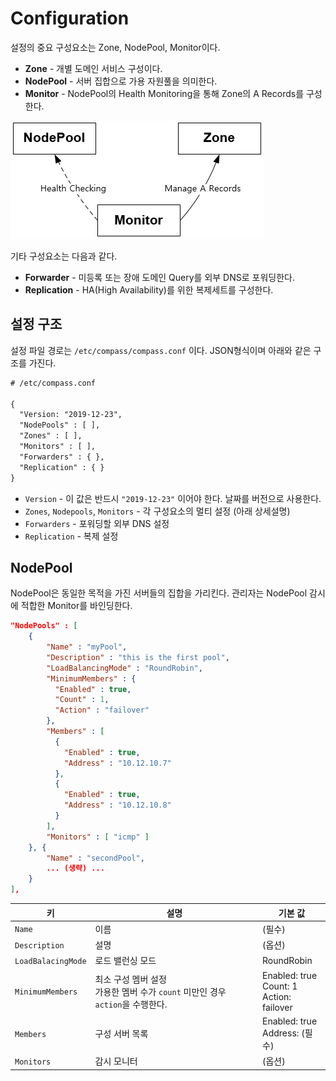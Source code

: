 # Configuration

설정의 중요 구성요소는 Zone, NodePool, Monitor이다.

- **Zone** - 개별 도메인 서비스 구성이다.
- **NodePool** - 서버 집합으로 가용 자원풀을 의미한다.
- **Monitor** - NodePool의 Health Monitoring을 통해 Zone의 A Records를 구성한다.

![](compass_02.png)

기타 구성요소는 다음과 같다.

- **Forwarder** -  미등록 또는 장애 도메인 Query를 외부 DNS로 포워딩한다.
- **Replication** - HA(High Availability)를 위한 복제세트를 구성한다.



## 설정 구조

설정 파일 경로는 `/etc/compass/compass.conf` 이다. JSON형식이며 아래와 같은 구조를 가진다.

```xml
# /etc/compass.conf

{
  "Version: "2019-12-23",
  "NodePools" : [ ],
  "Zones" : [ ],
  "Monitors" : [ ],
  "Forwarders" : { },
  "Replication" : { }
}
```

- `Version` - 이 값은 반드시 `"2019-12-23"` 이어야 한다. 날짜를 버전으로 사용한다. 
- `Zones`, `Nodepools`, `Monitors` - 각 구성요소의 멀티 설정 (아래 상세설명)
- `Forwarders` - 포워딩할 외부 DNS 설정
- `Replication` - 복제 설정



## NodePool

NodePool은 동일한 목적을 가진 서버들의 집합을 가리킨다. 관리자는 NodePool 감시에 적합한 Monitor를 바인딩한다.

```json
"NodePools" : [
	{
        "Name" : "myPool",
        "Description" : "this is the first pool",
        "LoadBalancingMode" : "RoundRobin",
        "MinimumMembers" : {
          "Enabled" : true,
          "Count" : 1,
          "Action" : "failover"
        },
        "Members" : [
          {
            "Enabled" : true,
            "Address" : "10.12.10.7"
          },
          {
            "Enabled" : true,
            "Address" : "10.12.10.8"
          }
        ],
        "Monitors" : [ "icmp" ]
    }, {
        "Name" : "secondPool",
        ... (생략) ...
    }    
],
```

| 키                 | 설명                                                         | 기본 값                                           |
| ------------------ | ------------------------------------------------------------ | ------------------------------------------------- |
| `Name`             | 이름                                                         | (필수)                                            |
| `Description`      | 설명                                                         | (옵션)                                            |
| `LoadBalacingMode` | 로드 밸런싱 모드                                             | RoundRobin                                        |
| `MinimumMembers`   | 최소 구성 멤버 설정<br />가용한 멤버 수가 `count` 미만인 경우 `action`을 수행한다. | Enabled: true<br />Count: 1<br />Action: failover |
| `Members`          | 구성 서버 목록                                               | Enabled: true<br />Address: (필수)                |
| `Monitors`         | 감시 모니터                                                  | (옵션)                                            |

